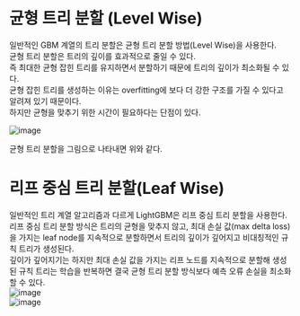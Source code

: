 # 균형 트리 분할 (Level Wise)

일반적인 GBM 계열의 트리 분할은 균형 트리 분할 방법(Level Wise)을 사용한다.   
균형 트리 분할은 트리의 깊이를 효과적으로 줄일 수 있다.   
즉 최대한 균형 잡힌 트리를 유지하면서 분할하기 때문에 트리의 깊이가 최소화될 수 있다.   
균형 잡힌 트리를 생성하는 이유는 overfitting에 보다 더 강한 구조를 가질 수 있다고 알려져 있기 때문이다.  
하지만 균형을 맞추기 위한 시간이 필요하다는 단점이 있다.

![image](https://user-images.githubusercontent.com/66999675/131243003-fb28c25a-4cfc-4b22-8a97-04a06ff02446.png)  

균형 트리 분할을 그림으로 나타내면 위와 같다.

# 리프 중심 트리 분할(Leaf Wise)

일반적인 트리 계열 알고리즘과 다르게 LightGBM은 리프 중심 트리 분할을 사용한다.  
리프 중심 트리 분할 방식은 트리의 균형을 맞추지 않고, 최대 손실 값(max delta loss)을 가지는 leaf node를 지속적으로 분할하면서 트리의 깊이가 깊어지고 비대칭적인 규칙 트리가 생성된다.  
깊이가 깊어지기는 하지만 최대 손실 값을 가지는 리프 노드를 지속적으로 분할해 생성된 규칙 트리는 학습을 반복하면 결국 균형 트리 분할 방식보다 예측 오류 손실을 최소화할 수 있다.  
![image](https://user-images.githubusercontent.com/66999675/131243022-104c699c-6d17-4abb-ac1a-162344062f9c.png)  
![image](https://user-images.githubusercontent.com/66999675/131243024-bc339c23-459a-4421-893d-a37206287842.png)

